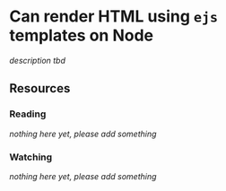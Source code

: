 # Can render HTML using `ejs` templates on Node
_description tbd_
## Resources
### Reading
_nothing here yet, please add something_
### Watching
_nothing here yet, please add something_
